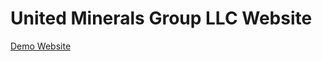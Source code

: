 <h1>United Minerals Group LLC Website</h1>

<a href="hsr205.github.io/build/index.html">Demo Website</a>
